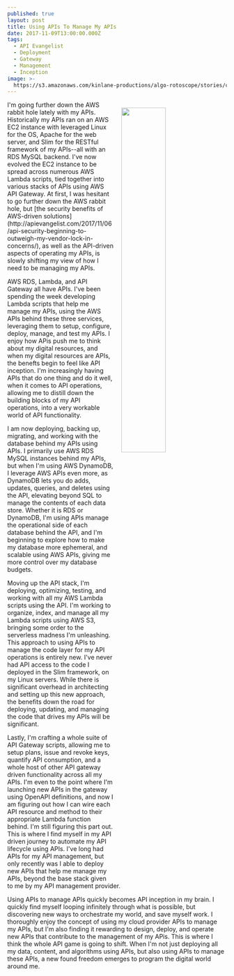 ```yaml
---
published: true
layout: post
title: Using APIs To Manage My APIs
date: 2017-11-09T13:00:00.000Z
tags:
  - API Evangelist
  - Deployment
  - Gateway
  - Management
  - Inception
image: >-
  https://s3.amazonaws.com/kinlane-productions/algo-rotoscope/stories/cargo-ship-on-sea_blue_circuit.jpg
---
```

<p><img src="https://s3.amazonaws.com/kinlane-productions/algo-rotoscope/stories/cargo-ship-on-sea_blue_circuit.jpg" align="right" width="45%" style="padding: 15px;" /></p>I'm going further down the AWS rabbit hole lately with my APIs. Historically my APIs ran on an AWS EC2 instance with leveraged Linux for the OS, Apache for the web server, and Slim for the RESTful framework of my APIs--all with an RDS MySQL backend. I've now evolved the EC2 instance to be spread across numerous AWS Lambda scripts, tied together into various stacks of APIs using AWS API Gateway. At first, I was hesitant to go further down the AWS rabbit hole, but [the security benefits of AWS-driven solutions](http://apievangelist.com/2017/11/06/api-security-beginning-to-outweigh-my-vendor-lock-in-concerns/), as well as the API-driven aspects of operating my APIs, is slowly shifting my view of how I need to be managing my APIs.

AWS RDS, Lambda, and API Gateway all have APIs. I've been spending the week developing Lambda scripts that help me manage my APIs, using the AWS APIs behind these three services, leveraging them to setup, configure, deploy, manage, and test my APIs. I enjoy how APis push me to think about my digital resources, and when my digital resources are APIs, the benefts begin to feel like API inception. I'm increasingly having APIs that do one thing and do it well, when it comes to API operations, allowing me to distill down the building blocks of my API operations, into a very workable world of API functionality.

I am now deploying, backing up, migrating, and working with the database behind my APIs using APIs. I primarily use AWS RDS MySQL instances behind my APIs, but when I'm using AWS DynamoDB, I leverage AWS APIs even more, as DynamoDB lets you do adds, updates, queries, and deletes using the API, elevating beyond SQL to manage the contents of each data store. Whether it is RDS or DynamoDB, I'm using APIs manage the operational side of each database behind the API, and I'm beginning to explore how to make my database more ephemeral, and scalable using AWS APIs, giving me more control over my database budgets.

Moving up the API stack, I'm deploying, optimizing, testing, and working with all my AWS Lambda scripts using the API. I'm working to organize, index, and manage all my Lambda scripts using AWS S3, bringing some order to the serverless madness I'm unleashing. This approach to using APIs to manage the code layer for my API operations is entirely new. I've never had API access to the code I deployed in the Slim framework, on my Linux servers. While there is significant overhead in architecting and setting up this new approach, the benefits down the road for deploying, updating, and managing the code that drives my APIs will be significant.

Lastly, I'm crafting a whole suite of API Gateway scripts, allowing me to setup plans, issue and revoke keys, quantify API consumption, and a whole host of other API gateway driven functionality across all my APIs. I'm even to the point where I'm launching new APIs in the gateway using OpenAPI definitions, and now I am figuring out how I can wire each API resource and method to their appropriate Lambda function behind. I'm still figuring this part out. This is where I find myself in my API driven journey to automate my API lifecycle using APIs. I've long had APIs for my API management, but only recently was I able to deploy new APIs that help me manage my APIs, beyond the base stack given to me by my API management provider.

Using APIs to manage APIs quickly becomes API inception in my brain. I quickly find myself looping infinitely through what is possible, but discovering new ways to orchestrate my world, and save myself work. I thoroughly enjoy the concept of using my cloud provider APIs to manage my APIs, but I'm also finding it rewarding to design, deploy, and operate new APIs that contribute to the management of my APis. This is where I think the whole API game is going to shift. When I'm not just deploying all my data, content, and algorithms using APIs, but also using APIs to manage these APIs, a new found freedom emerges to program the digital world around me.
